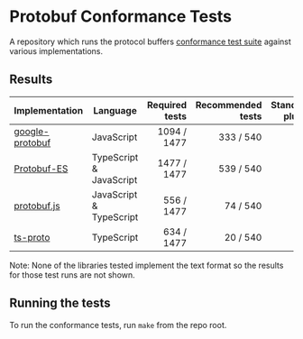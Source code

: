 # Protobuf Conformance Tests

A repository which runs the protocol buffers
[conformance test suite](https://github.com/protocolbuffers/protobuf/tree/main/conformance) against various implementations.


## Results

<!--- RESULTS-START -->
| Implementation                          | Language                | Required tests                        | Recommended tests                        | Standard plugin | 
|-----------------------------------------|-------------------------|--------------------------------------:|-----------------------------------------:|----------------:|
| [google-protobuf](impl/google-protobuf) | JavaScript              | 1094 / 1477 | 333 / 540 |             yes |
| [Protobuf-ES](impl/protobuf-es)         | TypeScript & JavaScript | 1477 / 1477     | 539 / 540     |             yes |
| [protobuf.js](impl/protobuf.js)         | JavaScript & TypeScript | 556 / 1477     | 74 / 540     |              no |
| [ts-proto](impl/ts-proto)               | TypeScript              | 634 / 1477        | 20 / 540        |             yes |
<!--- RESULTS-END -->

Note: None of the libraries tested implement the text format so the results for those test runs are not shown.


## Running the tests

To run the conformance tests, run `make` from the repo root.

